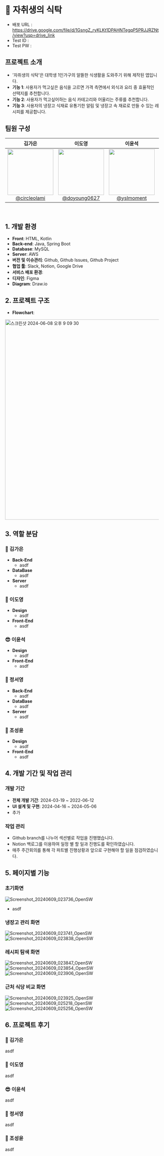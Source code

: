 # 🥗 자취생의 식탁

- 배포 URL : https://drive.google.com/file/d/1GsngZ_ryKLKt1DPAHNTegqP5PRJJRZNt/view?usp=drive_link
- Test ID :
- Test PW :
  <br>

## 프로젝트 소개

- '자취생의 식탁'은 대학생 1인가구의 알뜰한 식생활을 도와주기 위해 제작된 앱입니다.
- **기능 1**: 사용자가 먹고싶은 음식을 고르면 가격 측면에서 외식과 요리 중 효율적인 선택지를 추천합니다.
- **기능 2**: 사용자가 먹고싶어하는 음식 카테고리와 어울리는 주류를 추천합니다.
- **기능 3**: 사용자의 냉장고 식재료 유통기한 알림 및 냉장고 속 재료로 만들 수 있는 레시피를 제공합니다.
  <br>

## 팀원 구성

<div align="center">

|                                                                 **김가은**                                                                  |                                                                 **이도영**                                                                  |                                                               **이윤석**                                                                |                                                                **정서영**                                                                 |                                                                **조성윤**                                                                |
| :-----------------------------------------------------------------------------------------------------------------------------------------: | :-----------------------------------------------------------------------------------------------------------------------------------------: | :-------------------------------------------------------------------------------------------------------------------------------------: | :---------------------------------------------------------------------------------------------------------------------------------------: | :--------------------------------------------------------------------------------------------------------------------------------------: |
| [<img src="https://avatars.githubusercontent.com/u/100764111?v=4" height=150 width=150> <br/> @circleolami](https://github.com/circleolami) | [<img src="https://avatars.githubusercontent.com/u/165134940?v=4" height=150 width=150> <br/> @doyoung0627](https://github.com/doyoung0627) | [<img src="https://avatars.githubusercontent.com/u/164312366?v=4" height=150 width=150> <br/> @yslmoment](https://github.com/yslmoment) | [<img src="https://avatars.githubusercontent.com/u/145116577?v=4" height=150 width=150> <br/> @standupnow](https://github.com/standupnow) | [<img src="https://avatars.githubusercontent.com/u/50064865?v=4" height=150 width=150> <br/> @areasplash](https://github.com/areasplash) |

</div>

<br>

## 1. 개발 환경

- **Front**: HTML, Kotlin
- **Back-end**: Java, Spring Boot
- **Database**: MySQL
- **Server**: AWS
- **버전 및 이슈관리**: Github, Github Issues, Github Project
- **협업 툴**: Slack, Notion, Google Drive
- **서비스 배포 환경**:
- **디자인**: Figma
- **Diagram**: Draw.io
  <br>

## 2. 프로젝트 구조

- **Flowchart**:
<img width="655" alt="스크린샷 2024-06-08 오후 9 09 30" src="https://github.com/CSID-DGU/2024-01-CSC4004-03-Trogrammer/assets/164312366/a042b8b7-997f-4cd8-857d-2cd9114c326e">
<br>

## 3. 역할 분담

### 🍊 김가은

- **Back-End**
  - asdf
- **DataBase**
  - asdf
- **Server**
  - asdf
    <br>

### 👻 이도영

- **Design**
  - asdf
- **Front-End**
  - asdf
    <br>

### 😎 이윤석

- **Design**
  - asdf
- **Front-End**
  - asdf
    <br>

### 🐬 정서영

- **Back-End**
  - asdf
- **DataBase**
  - asdf
- **Server**
  - asdf
    <br>

### 👻 조성윤

- **Design**
  - asdf
- **Front-End**
  - asdf
    <br>

## 4. 개발 기간 및 작업 관리

### 개발 기간

- **전체 개발 기간**: 2024-03-19 ~ 2022-06-12
- **UI 설계 및 구현**: 2024-04-16 ~ 2024-05-06
- 추가
  <br>

### 작업 관리

- Github branch를 나누어 섹션별로 작업을 진행했습니다.
- Notion 백로그를 이용하여 일정 별 할 일과 진행도를 확인하였습니다.
- 매주 주간회의를 통해 각 파트별 진행상황과 앞으로 구현해야 할 일을 점검하였습니다.
  <br>

## 5. 페이지별 기능

### 초기화면

![Screenshot_20240609_023736_OpenSW](https://github.com/CSID-DGU/2024-01-CSC4004-03-Trogrammer/assets/50064865/231e153a-6986-4692-abf4-4aa2ad4ca202)

- asdf
  <br>

### 냉장고 관리 화면

![Screenshot_20240609_023741_OpenSW](https://github.com/CSID-DGU/2024-01-CSC4004-03-Trogrammer/assets/50064865/36658750-ec81-4c4c-9b89-c001a191aae5)
![Screenshot_20240609_023838_OpenSW](https://github.com/CSID-DGU/2024-01-CSC4004-03-Trogrammer/assets/50064865/471c5b06-e7e2-404a-b40b-61b65062e565)

### 레시피 탐색 화면

![Screenshot_20240609_023847_OpenSW](https://github.com/CSID-DGU/2024-01-CSC4004-03-Trogrammer/assets/50064865/06976668-ad43-443e-93c7-a1626a77e2ae)
![Screenshot_20240609_023854_OpenSW](https://github.com/CSID-DGU/2024-01-CSC4004-03-Trogrammer/assets/50064865/5da8648a-19e1-41aa-9268-9c90e0202766)
![Screenshot_20240609_023906_OpenSW](https://github.com/CSID-DGU/2024-01-CSC4004-03-Trogrammer/assets/50064865/0930ca7a-f734-4cd3-8955-087bfbf36fd7)

### 근처 식당 비교 화면

![Screenshot_20240609_023925_OpenSW](https://github.com/CSID-DGU/2024-01-CSC4004-03-Trogrammer/assets/50064865/54edb875-77f8-4827-8a3e-c0222298037b)
![Screenshot_20240609_025218_OpenSW](https://github.com/CSID-DGU/2024-01-CSC4004-03-Trogrammer/assets/50064865/4944f845-9678-4b28-8745-ad6f9a4aa4b7)
![Screenshot_20240609_025256_OpenSW](https://github.com/CSID-DGU/2024-01-CSC4004-03-Trogrammer/assets/50064865/248dd9a0-6792-437f-80ff-506bfa535dd5)

## 6. 프로젝트 후기

### 🍊 김가은

asdf
<br>

### 👻 이도영

asdf
<br>

### 😎 이윤석

asdf
<br>

### 🐬 정서영

asdf
<br>

### 👻 조성윤

asdf
